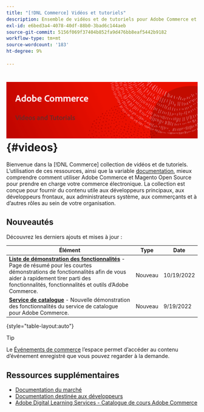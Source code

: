 ```yaml
---
title: "[!DNL Commerce] Vidéos et tutoriels"
description: Ensemble de vidéos et de tutoriels pour Adobe Commerce et Magento Open Source
exl-id: e6bed3a4-4078-40df-88b0-3bad6c144aeb
source-git-commit: 5156f069f37404b852fa9d476bb8eaf5442b9182
workflow-type: tm+mt
source-wordcount: '183'
ht-degree: 9%

---
```


# <!-- use banner as heading -->![Vidéos et tutoriels sur Commerce](../assets/banner-videos-home.png) {#videos}

Bienvenue dans la [!DNL Commerce] collection de vidéos et de tutoriels. L’utilisation de ces ressources, ainsi que la variable [documentation](https://experienceleague.adobe.com/docs/commerce.html), mieux comprendre comment utiliser Adobe Commerce et Magento Open Source pour prendre en charge votre commerce électronique. La collection est conçue pour fournir du contenu utile aux développeurs principaux, aux développeurs frontaux, aux administrateurs système, aux commerçants et à d’autres rôles au sein de votre organisation.

<div id="whats-new-section">

## Nouveautés

Découvrez les derniers ajouts et mises à jour :

| Élément | Type | Date |
| ---- | ---- | ---- |
| **[Liste de démonstration des fonctionnalités](feature-demos.md)** - Page de résumé pour les courtes démonstrations de fonctionnalités afin de vous aider à rapidement tirer parti des fonctionnalités, fonctionnalités et outils d’Adobe Commerce. | Nouveau | 10/19/2022 |
| **[Service de catalogue](./merchant/catalog-service.md)** - Nouvelle démonstration des fonctionnalités du service de catalogue pour Adobe Commerce. | Nouveau | 9/19/2022 |

{style=&quot;table-layout:auto&quot;}

</div>

<div id="recs-overview-body-1"></div>
<div id="recs-overview-body-2"></div>
<div id="recs-overview-body-3"></div>
<div id="recs-overview-body-4"></div>
<div id="recs-overview-body-5"></div>
<div id="recs-overview-body-6"></div>

>[!TIP]
>
>Le [Événements de commerce](https://experienceleague.adobe.com/docs/commerce-events/events/overview.html) l’espace permet d’accéder au contenu d’événement enregistré que vous pouvez regarder à la demande.

## Ressources supplémentaires

- [Documentation du marché](https://experienceleague.adobe.com/docs/commerce-admin/user-guides/home.html)
- [Documentation destinée aux développeurs](https://devdocs.magento.com/)
- [Adobe Digital Learning Services - Catalogue de cours Adobe Commerce](https://learning.adobe.com/catalog.html?solution=Adobe%20Commerce)
